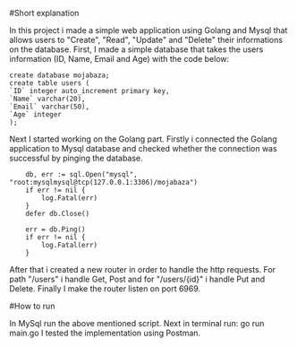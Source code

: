 #Short explanation

In this project i made a simple web application using Golang and Mysql that allows users to "Create", "Read", "Update" and "Delete" their informations on the database. 
First, I made a simple database that takes the users information (ID, Name, Email and Age) with the code below:
```
create database mojabaza;
create table users (
`ID` integer auto_increment primary key,
`Name` varchar(20),
`Email` varchar(50),
`Age` integer
);
```
Next I started working on the Golang part. Firstly i connected the Golang application to Mysql database and checked whether the connection was successful by pinging the database.

```
	db, err := sql.Open("mysql", "root:mysqlmysql@tcp(127.0.0.1:3306)/mojabaza")
	if err != nil {
		log.Fatal(err)
	}
	defer db.Close()

	err = db.Ping()
	if err != nil {
		log.Fatal(err)
	}
```

After that i created a new router in order to handle the http requests. For path "/users" i handle Get, Post and for "/users/{id}" i handle Put and Delete.
Finally I make the router listen on port 6969.

#How to run

In MySql run the above mentioned script. 
Next in terminal run: go run main.go
I tested the implementation using Postman. 
